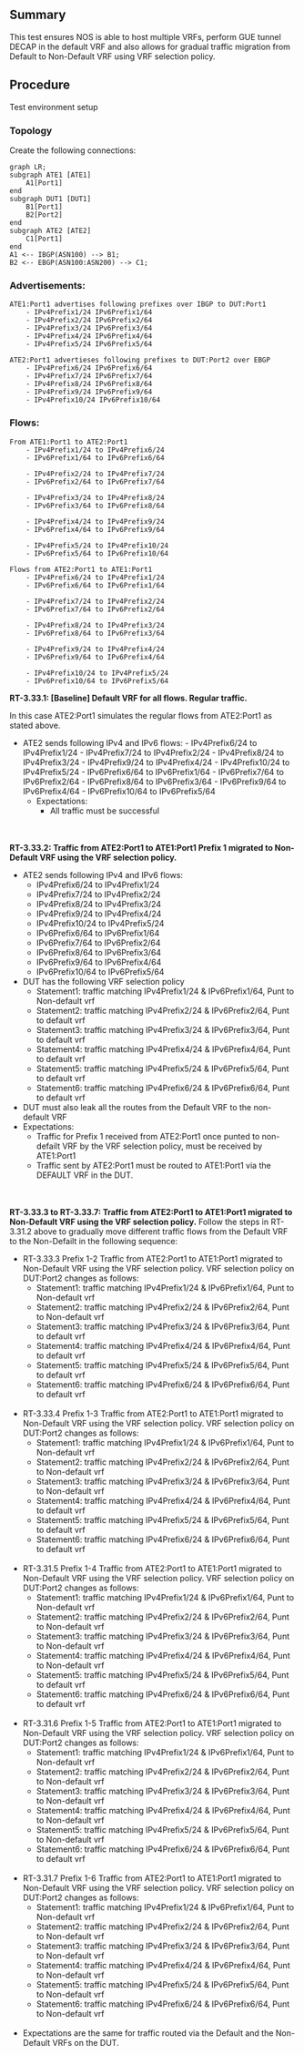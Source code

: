 
## Summary
This test ensures NOS is able to host multiple VRFs, perform GUE tunnel DECAP in the default VRF and also allows for gradual traffic migration from Default to Non-Default VRF using VRF selection policy.


## Procedure
Test environment setup

### Topology
Create the following connections:
```mermaid
graph LR; 
subgraph ATE1 [ATE1]
    A1[Port1] 
end
subgraph DUT1 [DUT1]
    B1[Port1]
    B2[Port2]
end
subgraph ATE2 [ATE2]
    C1[Port1] 
end
A1 <-- IBGP(ASN100) --> B1; 
B2 <-- EBGP(ASN100:ASN200) --> C1;
```

### Advertisements:

	ATE1:Port1 advertises following prefixes over IBGP to DUT:Port1
		- IPv4Prefix1/24 IPv6Prefix1/64
		- IPv4Prefix2/24 IPv6Prefix2/64
		- IPv4Prefix3/24 IPv6Prefix3/64
		- IPv4Prefix4/24 IPv6Prefix4/64
		- IPv4Prefix5/24 IPv6Prefix5/64

	ATE2:Port1 advertieses following prefixes to DUT:Port2 over EBGP
		- IPv4Prefix6/24 IPv6Prefix6/64
		- IPv4Prefix7/24 IPv6Prefix7/64
		- IPv4Prefix8/24 IPv6Prefix8/64
		- IPv4Prefix9/24 IPv6Prefix9/64
		- IPv4Prefix10/24 IPv6Prefix10/64

### Flows:

	From ATE1:Port1 to ATE2:Port1
		- IPv4Prefix1/24 to IPv4Prefix6/24 
		- IPv6Prefix1/64 to IPv6Prefix6/64 

		- IPv4Prefix2/24 to IPv4Prefix7/24 
		- IPv6Prefix2/64 to IPv6Prefix7/64 

		- IPv4Prefix3/24 to IPv4Prefix8/24 
		- IPv6Prefix3/64 to IPv6Prefix8/64 

		- IPv4Prefix4/24 to IPv4Prefix9/24 
		- IPv6Prefix4/64 to IPv6Prefix9/64 

		- IPv4Prefix5/24 to IPv4Prefix10/24 
		- IPv6Prefix5/64 to IPv6Prefix10/64 

	Flows from ATE2:Port1 to ATE1:Port1
		- IPv4Prefix6/24 to IPv4Prefix1/24 
		- IPv6Prefix6/64 to IPv6Prefix1/64 

		- IPv4Prefix7/24 to IPv4Prefix2/24 
		- IPv6Prefix7/64 to IPv6Prefix2/64 

		- IPv4Prefix8/24 to IPv4Prefix3/24
		- IPv6Prefix8/64 to IPv6Prefix3/64 

		- IPv4Prefix9/24 to IPv4Prefix4/24 
		- IPv6Prefix9/64 to IPv6Prefix4/64

		- IPv4Prefix10/24 to IPv4Prefix5/24 
		- IPv6Prefix10/64 to IPv6Prefix5/64 


**RT-3.33.1: [Baseline] Default VRF for all flows. Regular traffic.**

In this case ATE2:Port1 simulates the regular flows from ATE2:Port1 as stated above.
  * ATE2 sends following IPv4 and IPv6 flows:
		- IPv4Prefix6/24 to IPv4Prefix1/24 
		- IPv4Prefix7/24 to IPv4Prefix2/24
		- IPv4Prefix8/24 to IPv4Prefix3/24 
		- IPv4Prefix9/24 to IPv4Prefix4/24 
		- IPv4Prefix10/24 to IPv4Prefix5/24
		- IPv6Prefix6/64 to IPv6Prefix1/64 
		- IPv6Prefix7/64 to IPv6Prefix2/64
		- IPv6Prefix8/64 to IPv6Prefix3/64 
		- IPv6Prefix9/64 to IPv6Prefix4/64 
		- IPv6Prefix10/64 to IPv6Prefix5/64    
	- Expectations:
		- All traffic must be successful<br><br><br>

**RT-3.33.2: Traffic from ATE2:Port1 to ATE1:Port1 Prefix 1 migrated to Non-Default VRF using the VRF selection policy.**
  * ATE2 sends following IPv4 and IPv6 flows:
    * IPv4Prefix6/24 to IPv4Prefix1/24 
    * IPv4Prefix7/24 to IPv4Prefix2/24
    * IPv4Prefix8/24 to IPv4Prefix3/24 
    * IPv4Prefix9/24 to IPv4Prefix4/24 
    * IPv4Prefix10/24 to IPv4Prefix5/24
    * IPv6Prefix6/64 to IPv6Prefix1/64 
    * IPv6Prefix7/64 to IPv6Prefix2/64
    * IPv6Prefix8/64 to IPv6Prefix3/64 
    * IPv6Prefix9/64 to IPv6Prefix4/64 
    * IPv6Prefix10/64 to IPv6Prefix5/64
  * DUT has the following VRF selection policy
    * Statement1: traffic matching IPv4Prefix1/24 & IPv6Prefix1/64, Punt to Non-default vrf
    * Statement2: traffic matching IPv4Prefix2/24 & IPv6Prefix2/64, Punt to default vrf
    * Statement3: traffic matching IPv4Prefix3/24 & IPv6Prefix3/64, Punt to default vrf
    * Statement4: traffic matching IPv4Prefix4/24 & IPv6Prefix4/64, Punt to default vrf
    * Statement5: traffic matching IPv4Prefix5/24 & IPv6Prefix5/64, Punt to default vrf
    * Statement6: traffic matching IPv4Prefix6/24 & IPv6Prefix6/64, Punt to default vrf
  * DUT must also leak all the routes from the Default VRF to the non-default VRF
  * Expectations:
    * Traffic for Prefix 1 received from ATE2:Port1 once punted to non-defailt VRF by the VRF selection policy, must be received by ATE1:Port1
    * Traffic sent by ATE2:Port1 must be routed to ATE1:Port1 via the DEFAULT VRF in the DUT.<br><br><br>

**RT-3.33.3 to RT-3.33.7: Traffic from ATE2:Port1 to ATE1:Port1 migrated to Non-Default VRF using the VRF selection policy.**
Follow the steps in RT-3.31.2 above to gradually move different traffic flows from the Default VRF to the Non-Defailt in the following sequence:

  * RT-3.33.3 Prefix 1-2 Traffic from ATE2:Port1 to ATE1:Port1 migrated to Non-Default VRF using the VRF selection policy.
    VRF selection policy on DUT:Port2 changes as follows:
    * Statement1: traffic matching IPv4Prefix1/24 & IPv6Prefix1/64, Punt to Non-default vrf
    * Statement2: traffic matching IPv4Prefix2/24 & IPv6Prefix2/64, Punt to Non-default vrf
    * Statement3: traffic matching IPv4Prefix3/24 & IPv6Prefix3/64, Punt to default vrf
    * Statement4: traffic matching IPv4Prefix4/24 & IPv6Prefix4/64, Punt to default vrf
    * Statement5: traffic matching IPv4Prefix5/24 & IPv6Prefix5/64, Punt to default vrf
    * Statement6: traffic matching IPv4Prefix6/24 & IPv6Prefix6/64, Punt to default vrf<br><br>
  * RT-3.33.4 Prefix 1-3  Traffic from ATE2:Port1 to ATE1:Port1 migrated to Non-Default VRF using the VRF selection policy.
    VRF selection policy on DUT:Port2 changes as follows:
    * Statement1: traffic matching IPv4Prefix1/24 & IPv6Prefix1/64, Punt to Non-default vrf
    * Statement2: traffic matching IPv4Prefix2/24 & IPv6Prefix2/64, Punt to Non-default vrf
    * Statement3: traffic matching IPv4Prefix3/24 & IPv6Prefix3/64, Punt to Non-default vrf
    * Statement4: traffic matching IPv4Prefix4/24 & IPv6Prefix4/64, Punt to default vrf
    * Statement5: traffic matching IPv4Prefix5/24 & IPv6Prefix5/64, Punt to default vrf
    * Statement6: traffic matching IPv4Prefix6/24 & IPv6Prefix6/64, Punt to default vrf<br><br>
  * RT-3.31.5 Prefix 1-4  Traffic from ATE2:Port1 to ATE1:Port1 migrated to Non-Default VRF using the VRF selection policy.
    VRF selection policy on DUT:Port2 changes as follows:
    * Statement1: traffic matching IPv4Prefix1/24 & IPv6Prefix1/64, Punt to Non-default vrf
    * Statement2: traffic matching IPv4Prefix2/24 & IPv6Prefix2/64, Punt to Non-default vrf
    * Statement3: traffic matching IPv4Prefix3/24 & IPv6Prefix3/64, Punt to Non-default vrf
    * Statement4: traffic matching IPv4Prefix4/24 & IPv6Prefix4/64, Punt to Non-default vrf
    * Statement5: traffic matching IPv4Prefix5/24 & IPv6Prefix5/64, Punt to default vrf
    * Statement6: traffic matching IPv4Prefix6/24 & IPv6Prefix6/64, Punt to default vrf<br><br>
  * RT-3.31.6 Prefix 1-5 Traffic from ATE2:Port1 to ATE1:Port1 migrated to Non-Default VRF using the VRF selection policy.
    VRF selection policy on DUT:Port2 changes as follows:
    * Statement1: traffic matching IPv4Prefix1/24 & IPv6Prefix1/64, Punt to Non-default vrf
    * Statement2: traffic matching IPv4Prefix2/24 & IPv6Prefix2/64, Punt to Non-default vrf
    * Statement3: traffic matching IPv4Prefix3/24 & IPv6Prefix3/64, Punt to Non-default vrf
    * Statement4: traffic matching IPv4Prefix4/24 & IPv6Prefix4/64, Punt to Non-default vrf
    * Statement5: traffic matching IPv4Prefix5/24 & IPv6Prefix5/64, Punt to Non-default vrf
    * Statement6: traffic matching IPv4Prefix6/24 & IPv6Prefix6/64, Punt to default vrf<br><br>
  * RT-3.31.7 Prefix 1-6 Traffic from ATE2:Port1 to ATE1:Port1 migrated to Non-Default VRF using the VRF selection policy.
    VRF selection policy on DUT:Port2 changes as follows:
    * Statement1: traffic matching IPv4Prefix1/24 & IPv6Prefix1/64, Punt to Non-default vrf
    * Statement2: traffic matching IPv4Prefix2/24 & IPv6Prefix2/64, Punt to Non-default vrf
    * Statement3: traffic matching IPv4Prefix3/24 & IPv6Prefix3/64, Punt to Non-default vrf
    * Statement4: traffic matching IPv4Prefix4/24 & IPv6Prefix4/64, Punt to Non-default vrf
    * Statement5: traffic matching IPv4Prefix5/24 & IPv6Prefix5/64, Punt to Non-default vrf
    * Statement6: traffic matching IPv4Prefix6/24 & IPv6Prefix6/64, Punt to Non-default vrf<br><br>
  * Expectations are the same for traffic routed via the Default and the Non-Default VRFs on the DUT.
